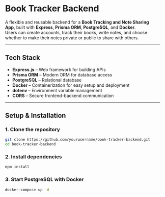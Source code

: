 # Book Tracker Backend

A flexible and reusable backend for a **Book Tracking and Note Sharing App**, built with **Express**, **Prisma ORM**, **PostgreSQL**, and **Docker**.  
Users can create accounts, track their books, write notes, and choose whether to make their notes private or public to share with others.

---

## Tech Stack

- **Express.js** – Web framework for building APIs  
- **Prisma ORM** – Modern ORM for database access  
- **PostgreSQL** – Relational database  
- **Docker** – Containerization for easy setup and deployment  
- **dotenv** – Environment variable management  
- **CORS** – Secure frontend-backend communication  

---

## Setup & Installation

### 1. Clone the repository
```bash
git clone https://github.com/yourusername/book-tracker-backend.git
cd book-tracker-backend
```

### 2. Install dependencies
```bash
npm install
```

### 3. Start PostgreSQL with Docker
```bash
docker-compose up -d
```


